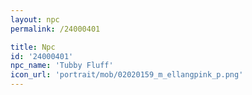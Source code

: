 ```yaml
---
layout: npc
permalink: /24000401

title: Npc
id: '24000401'
npc_name: 'Tubby Fluff'
icon_url: 'portrait/mob/02020159_m_ellangpink_p.png'
---
```

